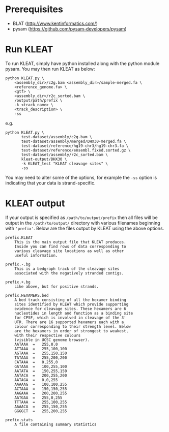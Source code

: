 # Prerequisites

* BLAT (http://www.kentinformatics.com/)
* pysam (https://github.com/pysam-developers/pysam)

# Run KLEAT

To run KLEAT, simply have python installed along with the python module
pysam. You may then run KLEAT as below:

```
python KLEAT.py \
	<assembly_dir>/c2g.bam <assembly_dir>/sample-merged.fa \
	<reference_genome.fa> \
	<gtf> \
	<assembly_dir>/r2c_sorted.bam \
	/output/path/prefix \
	-k <track_name> \
	<track_description> \
	-ss
```

e.g.

```
python KLEAT.py \
       test-dataset/assembly/c2g.bam \
       test-dataset/assembly/merged/DHX30-merged.fa \
       test-dataset/reference/hg19-chr3/hg19-chr3.fa \
       test-dataset/reference/ensembl.fixed.sorted.gz \
       test-dataset/assembly/r2c_sorted.bam \
       kleat-output/DHX30 \
       -k KLEAT_test "KLEAT cleavage sites" \
       -ss
```

You may need to alter some of the options, for example the `-ss` option is
indicating that your data is strand-specific.

# KLEAT output

If your output is specified as `/path/to/output/prefix` then all files will be
output in the `/path/to/output/` directory with various filenames beginning
with `'prefix'`. Below are the files output by KLEAT using the above options.

```
prefix.KLEAT
    This is the main output file that KLEAT produces.
    Inside you can find rows of data corresponding to
    various cleavage site locations as well as other
    useful information.

prefix.-.bg
    This is a bedgraph track of the cleavage sites
    associated with the negatively stranded contigs.

prefix.+.bg
    Like above, but for positive strands.

prefix.HEXAMERS.bed
    A bed track consisting of all the hexamer binding
    sites identified by KLEAT which provide supporting
    evidence for cleavage sites. These hexamers are 6
    nucleotides in length and function as a binding site
    for CPSF, which is involved in cleavage of the 3'
    UTR. There are 16 supported hexamers each with a 
    colour corresponding to their strength level. Below 
    are the hexamers in order of strongest to weakest, 
    with their respective colours 
    (visible in UCSC genome browser).
    AATAAA  =   255,0,0
    ATTAAA  =   255,100,100
    AGTAAA  =   255,150,150
    TATAAA  =   255,200,200
    CATAAA  =   0,255,0
    GATAAA  =   100,255,100
    AATATA  =   150,255,150
    AATACA  =   200,255,200
    AATAGA  =   0,0,255
    AAAAAG  =   100,100,255
    ACTAAA  =   150,150,255
    AAGAAA  =   200,200,255
    AATGAA  =   255,0,255
    TTTAAA  =   255,100,255
    AAAACA  =   255,150,255
    GGGGCT  =   255,200,255

prefix.stats
    A file containing summary statistics
```
